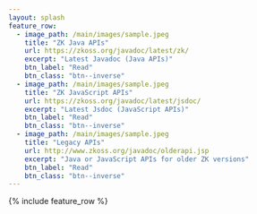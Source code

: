 ```yaml
---
layout: splash
feature_row:
  - image_path: /main/images/sample.jpeg
    title: "ZK Java APIs"
    url: https://zkoss.org/javadoc/latest/zk/
    excerpt: "Latest Javadoc (Java APIs)"
    btn_label: "Read"
    btn_class: "btn--inverse"
  - image_path: /main/images/sample.jpeg
    title: "ZK JavaScript APIs"
    url: https://zkoss.org/javadoc/latest/jsdoc/
    excerpt: "Latest Jsdoc (JavaScript APIs)"
    btn_label: "Read"
    btn_class: "btn--inverse"
  - image_path: /main/images/sample.jpeg
    title: "Legacy APIs"
    url: http://www.zkoss.org/javadoc/olderapi.jsp
    excerpt: "Java or JavaScript APIs for older ZK versions"
    btn_label: "Read"
    btn_class: "btn--inverse"
---
```

{% include feature_row %}
